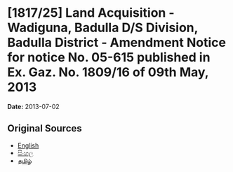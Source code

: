 # [1817/25] Land Acquisition - Wadiguna, Badulla D/S Division, Badulla District - Amendment Notice for notice No. 05-615 published in Ex. Gaz. No. 1809/16 of 09th May, 2013

**Date:** 2013-07-02

## Original Sources

- [English](https://documents.gov.lk/view/extra-gazettes/2013/7/1817-25_E.pdf)
- [සිංහල](https://documents.gov.lk/view/extra-gazettes/2013/7/1817-25_S.pdf)
- [தமிழ்](https://documents.gov.lk/view/extra-gazettes/2013/7/1817-25_T.pdf)
